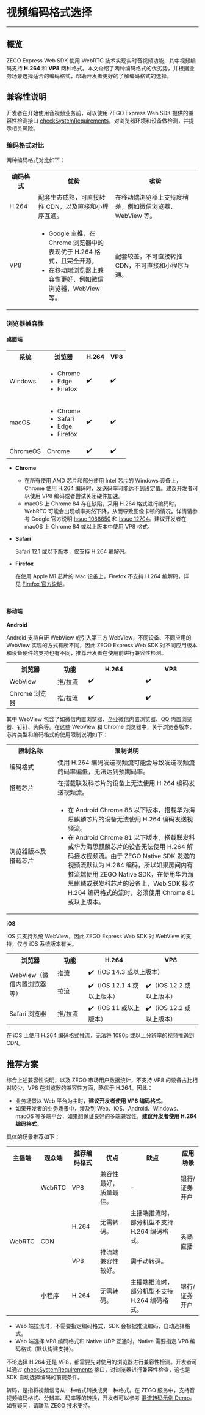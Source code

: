 # 视频编码格式选择

- - -

## 概览

ZEGO Express Web SDK 使用 WebRTC 技术实现实时音视频功能，其中视频编码支持 **H.264** 和 **VP8** 两种格式。本文介绍了两种编码格式的优劣势，并根据业务场景选择适合的编码格式，帮助开发者更好的了解编码格式的选择。


## 兼容性说明

开发者在开始使用音视频业务前，可以使用 ZEGO Express Web SDK 提供的兼容性检测接口 [checkSystemRequirements](https://doc-zh.zego.im/article/api?doc=Express_Video_SDK_API~javascript_web~class~ZegoExpressEngine#check-system-requirements)，对浏览器环境和设备做检测，并提示相关风险。

### 编码格式对比

两种编码格式对比如下：

<table>
  <colgroup>
    <col width="15%"/>
    <col width="40%"/>
    <col width="45%"/>
  </colgroup>
  <tbody><tr>
    <th>编码格式</th>
    <th>优势</th>
    <th>劣势</th>
  </tr>
  <tr>
    <td>H.264</td>
    <td>配套生态成熟，可直接转推 CDN，以及直接和小程序互通。</td>
    <td>在移动端浏览器上支持度稍差，例如微信浏览器，WebView 等。</td>
  </tr>
  <tr>
    <td>VP8</td>
    <td><ul><li> Google 主推，在 Chrome 浏览器中的表现优于 H.264 格式，且完全开源。</li><li>在移动端浏览器上兼容性更好，例如微信浏览器，WebView 等。</li></ul></td>
    <td>配套较差，不可直接转推 CDN，不可直接和小程序互通。</td>
  </tr>
</tbody></table>


### 浏览器兼容性

#### 桌面端

<table>
  <colgroup>
  </colgroup>
  <tbody><tr>
    <th>系统</th>
    <th>浏览器</th>
    <th>H.264</th>
    <th>VP8</th>
  </tr>
  <tr>
    <td>Windows</td>
    <td><ul><li>Chrome</li><li>Edge</li><li>Firefox</li></ul></td>
    <td>✔️</td>
    <td>✔️</td>
  </tr>
  <tr>
    <td>macOS</td>
    <td><ul><li>Chrome</li><li>Safari</li><li>Edge</li><li>Firefox</li></ul></td>
    <td>✔️</td>
    <td>✔️</td>
  </tr>
  <tr>
    <td>ChromeOS</td>
    <td>Chrome</td>
    <td>✔️</td>
    <td>✔️</td>
  </tr>
</tbody></table>

- **Chrome**
    - 在所有使用 AMD 芯片和部分使用 Intel 芯片的 Windows 设备上，Chrome 使用 H.264 编码时，发送码率可能达不到设定值。建议开发者可以使用 VP8 编码或者尝试关闭硬件加速。
    - macOS 上 Chrome 84 存在缺陷，采用 H.264 格式进行编码时，WebRTC 可能会出现帧率突然下降，从而导致图像卡顿的情况。详情请参考 Google 官方说明 [Issue 1088650](https://bugs.chromium.org/p/chromium/issues/detail?id=1203206&can=2&q=webrtc%20drop%20component%3ABlink%3EWebRTC%3EVideo) 和 [Issue 12704](https://bugs.chromium.org/p/webrtc/issues/detail?id=12704#c3)。建议开发者在 macOS 上 Chrome 84 或以上版本中使用 VP8 格式。
    
- **Safari** 

    Safari 12.1 或以下版本，仅支持 H.264 编解码。

- **Firefox**

    在使用 Apple M1 芯片的 Mac 设备上，Firefox 不支持 H.264 编解码，详见 [Firefox 官方说明](https://bugzilla.mozilla.org/show_bug.cgi?id=1686470)。

<br/>

#### 移动端

**Android**

Android 支持自研 WebView 或引入第三方 WebView，不同设备、不同应用的 WebView 实现的方式有所不同，因此 ZEGO Express Web SDK 对不同应用版本和设备硬件的支持也有不同，推荐开发者在使用前进行兼容性检测。

<table>
  <colgroup>
    <col width="25%"/>
    <col width="16%"/>
    <col width="30%"/>
    <col width="29%"/>
  </colgroup>
  <tbody><tr>
    <th>浏览器</th>
    <th>功能</th>
    <th>H.264</th>
    <th>VP8</th>
  </tr>
  <tr>
    <td>WebView</td>
    <td>推/拉流</td>
    <td>✔️</td>
    <td>✔️</td>
  </tr>
  <tr>
    <td>Chrome 浏览器</td>
    <td>推/拉流</td>
    <td>✔️</td>
    <td>✔️</td>
  </tr>
</tbody></table>

其中 WebView 包含了如微信内置浏览器、企业微信内置浏览器、QQ 内置浏览器、钉钉、头条等。在这些 WebView 和 Chrome 浏览器中，关于浏览器版本、芯片类型和编码格式的使用限制说明如下：
    
<table>
  <colgroup>
    <col width="25%"/>
    <col width="75%"/>
  </colgroup>
<tbody><tr>
<th>限制名称</th>
<th>限制说明</th>
</tr>
<tr>
<td>编码格式</td>
<td>使用 H.264 编码发送视频流可能会导致发送视频流的码率偏低，无法达到预期码率。&nbsp;</td>
</tr>
<tr>
<td>搭载芯片</td>
<td>在搭载联发科芯片的设备上无法使用 H.264 编码发送视频流。&nbsp;&nbsp;</td>
</tr>
<tr>
<td>浏览器版本及搭载芯片</td>
<td><ul>
<li>在 Android Chrome 88 以下版本，搭载华为海思麒麟芯片的设备无法使用 H.264 编码发送视频流。</li><li>在 Android Chrome 81 以下版本，搭载联发科或华为海思麒麟芯片的设备无法使用 H.264 解码接收视频流。由于 ZEGO Native SDK 发送的视频流默认为 H.264 编码，所以如果房间内有推流端使用 ZEGO Native SDK，在使用华为海思麒麟或联发科芯片的设备上，Web SDK 接收 H.264 编码格式的流时，必须使用 Chrome 81 或以上版本。</li>
<ul></ul></ul></td>
</tr>
</tbody></table>

**iOS**

iOS 只支持系统 WebView，因此 ZEGO Express Web SDK 对 WebView 的支持，仅与 iOS 系统版本有关。

<table>
  <colgroup>
    <col width="25%"/>
    <col width="16%"/>
    <col width="30%"/>
    <col width="29%"/>
  </colgroup>
  <tbody><tr>
    <th>浏览器</th>
    <th>功能</th>
    <th>H.264</th>
    <th>VP8</th>
  </tr>
  <tr>
    <td rowspan="2">WebView（微信内置浏览器等）</td>
    <td>推流</td>
    <td colspan="2">✔️（iOS 14.3 或以上版本）</td>
  </tr>
  <tr>
    <td>拉流</td>
    <td>✔️（iOS 12.1.4 或以上版本）</td>
    <td>✔️（iOS 12.2 或以上版本）</td>
  </tr>
  <tr>
    <td>Safari 浏览器</td>
    <td>推/拉流</td>
    <td>✔️（iOS 11 或以上版本）</td>
    <td>✔️（iOS 12.2 或以上版本）</td>
  </tr>
</tbody></table>
 

在 iOS 上使用 H.264 编码格式推流，无法将 1080p 或以上分辨率的视频推送到 CDN。


## 推荐方案

综合上述兼容性说明，以及 ZEGO 市场用户数据统计，不支持 VP8 的设备占比相对较少，VP8 在浏览器的兼容性方面，略优于 H.264。因此：

- 业务场景以 Web 平台为主时，**建议开发者使用 VP8 编码格式**。
- 如果开发者的业务场景中，涉及到 Web、iOS、Android、Windows、macOS 等多端平台，如果想保证良好的多端兼容性，**建议开发者使用 H.264 编码格式**。

具体的场景推荐如下：

<table>
  <colgroup>
  </colgroup>
  <tbody><tr>
    <th>主播端</th>
    <th>观众端</th>
    <th>推荐编码格式</th>
    <th>优点</th>
    <th>缺点</th>
    <th>应用场景</th>
  </tr>
  <tr>
    <td rowspan="5">WebRTC</td>
    <td>WebRTC</td>
    <td>VP8</td>
    <td>兼容性最好，质量最佳。</td>
    <td>-</td>
    <td>银行/证券开户</td>
  </tr>
  <tr>
    <td rowspan="2">CDN</td>
    <td>H.264</td>
    <td>无需转码。</td>
    <td>主播端推流时，部分机型不支持 H.264 编码格式。</td>
    <td rowspan="2">秀场直播</td>
  </tr>
  <tr>
    <td>VP8</td>
    <td>推流端兼容性较好。</td>
    <td>需手动转码。</td>
  </tr>
  <tr>
    <td>小程序</td>
    <td>H.264</td>
    <td>无需转码。</td>
    <td>主播端推流时，部分机型不支持 H.264 编码格式。</td>
    <td>银行/证券开户</td>
  </tr>
</tbody></table>


<Warning title="注意">

- Web 端拉流时，不需要指定编码格式，SDK 会根据推流编码，自动选择格式。
- Web 端选择 VP8 编码格式和 Native UDP 互通时，Native 需要指定 VP8 编码格式（默认构建支持）。 
</Warning>


不论选择 H.264 还是 VP8，都需要先对使用的浏览器进行兼容性检测。开发者可以通过 [checkSystemRequirements](https://doc-zh.zego.im/article/api?doc=Express_Video_SDK_API~javascript_web~class~ZegoExpressEngine#check-system-requirements) 接口，对浏览器进行兼容性检查，这也是 SDK 自动选择编码的前提条件。

<Note title="说明">

转码，是指将视频信号从一种格式转换成另一种格式。在 ZEGO 服务中，支持音视频编码格式、分辨率、码率等的转换，开发者可以参考 [混流转码示例 Demo](https://zegodev.github.io/zego-express-webrtc-sample/vp8/index.html)。如有疑问，请联系 ZEGO 技术支持。

</Note>
